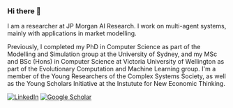 ### Hi there 👋

I am a researcher at JP Morgan AI Research. I work on multi-agent systems, mainly with applications in market modelling.

Previously, I completed my PhD in Computer Science as part of the Modelling and Simulation group at the University of Sydney, and my MSc and BSc (Hons) in Computer Science at Victoria University of Wellington as part of the Evolutionary Computation and Machine Learning group. I'm a member of the Young Researchers of the Complex Systems Society, as well as the Young Scholars Initiative at the Instutute for New Economic Thinking.

[![LinkedIn](https://img.shields.io/badge/LinkedIn-0077B5?style=for-the-badge&logo=linkedin&logoColor=white)](https://www.linkedin.com/in/benjaminpatrickevans) [![Google Scholar](https://img.shields.io/badge/Google%20Scholar-orange?style=for-the-badge&logo=google&logoColor=white)](https://scholar.google.com/citations?user=yfrOml0AAAAJ)
